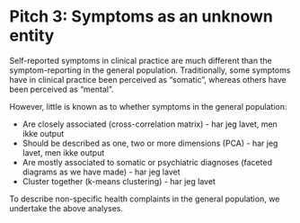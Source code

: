 # Pitch 3: Symptoms as an unknown entity
Self-reported symptoms in clinical practice are much different than the  symptom-reporting in the general population. Traditionally, some symptoms have in clinical practice been perceived as “somatic”, whereas others have been perceived as “mental”.

However, little is known as to whether symptoms in the general population:
* Are closely associated (cross-correlation matrix) - har jeg lavet, men ikke output
* Should be described as one, two or more dimensions (PCA) - har jeg lavet, men ikke output
* Are mostly associated to somatic or psychiatric diagnoses (faceted diagrams as we have made) - har jeg lavet
* Cluster together (k-means clustering) - har jeg lavet

To describe non-specific health complaints in the general population, we undertake the above analyses.

<!-- {BearID:44B7EF23-3A5D-4EFD-8681-BB03CEDF5516-24993-00001B04F1315B08} -->
